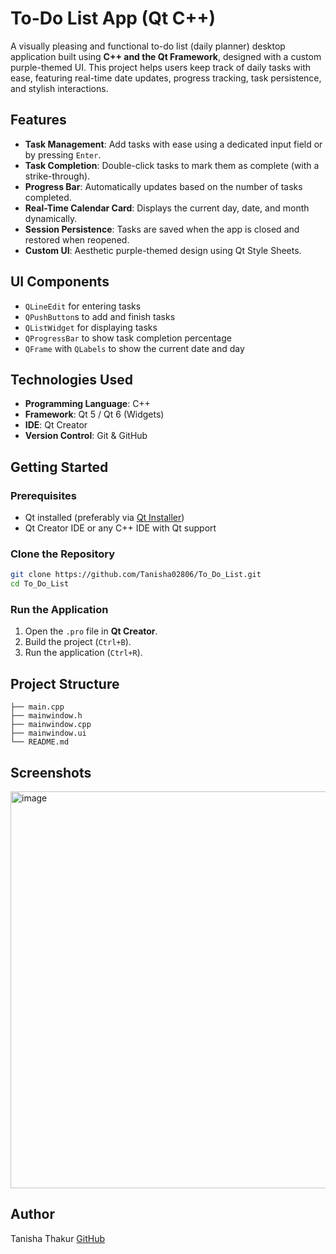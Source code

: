 # To-Do List App (Qt C++)
A visually pleasing and functional to-do list (daily planner) desktop application built using **C++ and the Qt Framework**, designed with a custom purple-themed UI. This project helps users keep track of daily tasks with ease, featuring real-time date updates, progress tracking, task persistence, and stylish interactions.

##  Features
-  **Task Management**: Add tasks with ease using a dedicated input field or by pressing `Enter`.
-  **Task Completion**: Double-click tasks to mark them as complete (with a strike-through).
-  **Progress Bar**: Automatically updates based on the number of tasks completed.
-  **Real-Time Calendar Card**: Displays the current day, date, and month dynamically.
-  **Session Persistence**: Tasks are saved when the app is closed and restored when reopened.
-  **Custom UI**: Aesthetic purple-themed design using Qt Style Sheets.

##  UI Components
- `QLineEdit` for entering tasks
- `QPushButton`s to add and finish tasks
- `QListWidget` for displaying tasks
- `QProgressBar` to show task completion percentage
- `QFrame` with `QLabels` to show the current date and day

##  Technologies Used
- **Programming Language**: C++
- **Framework**: Qt 5 / Qt 6 (Widgets)
- **IDE**: Qt Creator
- **Version Control**: Git & GitHub

##  Getting Started
### Prerequisites
- Qt installed (preferably via [Qt Installer](https://www.qt.io/download))
- Qt Creator IDE or any C++ IDE with Qt support

### Clone the Repository
```bash
git clone https://github.com/Tanisha02806/To_Do_List.git
cd To_Do_List
````

### Run the Application
1. Open the `.pro` file in **Qt Creator**.
2. Build the project (`Ctrl+B`).
3. Run the application (`Ctrl+R`).

##  Project Structure
```
├── main.cpp
├── mainwindow.h
├── mainwindow.cpp
├── mainwindow.ui
└── README.md
```

##  Screenshots
<img width="749" height="635" alt="image" src="https://github.com/user-attachments/assets/222922f6-f4e1-4efc-a9c6-87e57ffb750e" />



##  Author
Tanisha Thakur
[GitHub](https://github.com/Tanisha02806)

